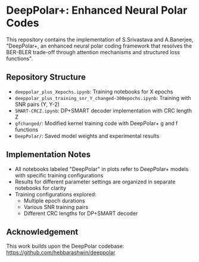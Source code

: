 # DeepPolar+: Enhanced Neural Polar Codes

This repository contains the implementation of 
S.Srivastava and A.Banerjee, "DeepPolar+, an enhanced neural polar coding framework that resolves the BER-BLER trade-off through attention mechanisms and structured loss functions".

## Repository Structure

- `deeppolar_plus_Xepochs.ipynb`: Training notebooks for X epochs
- `deeppolar_plus_training_snr_Y_changed-300epochs.ipynb`: Training with SNR pairs (Y, Y-2)
- `SMART-CRCZ.ipynb`: DP+SMART decoder implementation with CRC length Z
- `gfchanged/`: Modified kernel training code with DeepPolar+ g and f functions
- `DeepPolar/`: Saved model weights and experimental results

## Implementation Notes

- All notebooks labeled "DeepPolar" in plots refer to DeepPolar+ models with specific training configurations
- Results for different parameter settings are organized in separate notebooks for clarity
- Training configurations explored:
  - Multiple epoch durations
  - Various SNR training pairs
  - Different CRC lengths for DP+SMART decoder

## Acknowledgement

This work builds upon the DeepPolar codebase: https://github.com/hebbarashwin/deeppolar

